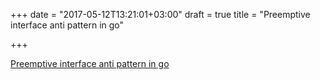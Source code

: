 +++
date = "2017-05-12T13:21:01+03:00"
draft = true
title = "Preemptive interface anti pattern in go"

+++

<p><a href="https://medium.com/@cep21/preemptive-interface-anti-pattern-in-go-54c18ac0668a">Preemptive interface anti pattern in go</a></p>